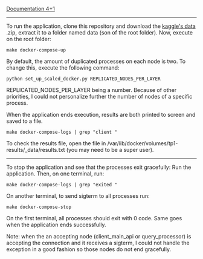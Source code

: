 [Documentation 4+1](https://docs.google.com/document/d/1XDQToCCFDg2lCdNnH7EYLO4A9ozPr4JifoqsJPjl-80/edit?usp=sharing) 

---------------------------------------------------------------

To run the application, clone this repository and download the [kaggle's data](https://www.kaggle.com/datasets/jeanmidev/public-bike-sharing-in-north-america) .zip, extract it
to a folder named data (son of the root folder).
Now, execute on the root folder:
```
make docker-compose-up
```
By default, the amount of duplicated processes on each node is two. To change this, execute the following command:
```
python set_up_scaled_docker.py REPLICATED_NODES_PER_LAYER
```

REPLICATED_NODES_PER_LAYER being a number. Because of other priorities, I could not personalize further the number of nodes of a specific process.

When the application ends execution, results are both printed to screen and saved to a file.
```
make docker-compose-logs | grep "client "
```
To check the results file, open the file in /var/lib/docker/volumes/tp1-results/_data/results.txt (you may need to be a super user).


------------------------------------------------------------------
To stop the application and see that the processes exit gracefully:
Run the application. Then, on one terminal, run:
```
make docker-compose-logs | grep "exited "
```
On another terminal, to send sigterm to all processes run:
```
make docker-compose-stop
```

On the first terminal, all processes should exit with 0 code. Same goes when the application ends successfully.


Note: when the an accepting node (client_main_api or query_processor) is accepting the connection and it receives a sigterm, I could not handle the exception in a good fashion so those nodes do not end gracefully.
